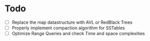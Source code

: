 # Todo

- [ ] Replace the map datastructure with AVL or RedBlack Trees
- [ ] Properly implement compaction algorithm for SSTables
- [ ] Optimize Range Queries and check Time and space complexities